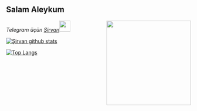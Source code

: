 
## Salam Aleykum

<img align='right' src="https://media.giphy.com/media/BemKqR9RDK4V2/giphy.gif" width="230">

<p><em>Telegram üçün <a href="http://www.telegram.com/sirvan456">Şirvan</a><img src="https://media.giphy.com/media/BemKqR9RDK4V2/giphy.gif" width="30"> 

</em></p>

[![Şirvan github stats](https://github-readme-stats.vercel.app/api?username=goqerti&show_icons=true&theme=cobalt&count_private=true)](https://github.com/goqerti)

[![Top Langs](https://github-readme-stats.vercel.app/api/top-langs/?username=goqerti&layout=compact&theme=cobalt)](https://github.com/goqerti)
